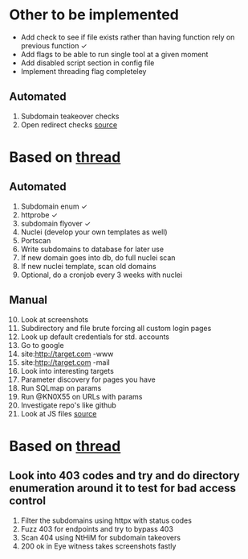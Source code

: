 # Other to be implemented
* Add check to see if file exists rather than having function rely on previous function ✓
* Add flags to be able to run single tool at a given moment 
* Add disabled script section in config file
* Implement threading flag completeley

## Automated
1. Subdomain teakeover checks
2. Open redirect checks [source](https://thexssrat.medium.com/open-redirects-easy-to-detect-hard-to-fix-8eb535611cd4)

# Based on [thread](https://twitter.com/theXSSrat/status/1479535804074573826)

## Automated
1. Subdomain enum ✓
2. httprobe ✓
3. subdomain flyover ✓
4. Nuclei (develop your own templates as well)
5. Portscan
6. Write subdomains to database for later use
7. If new domain goes into db, do full nuclei scan
8. If new nuclei template, scan old domains
9. Optional, do a cronjob every 3 weeks with nuclei

## Manual
10. Look at screenshots
10. Subdirectory and file brute forcing all custom login pages
10. Look up default credentials for std. accounts
11. Go to google
11. site:http://target.com -www
11. site:http://target.com -mail
12. Look into interesting targets
13. Parameter discovery for pages you have
14. Run SQLmap on params
15. Run @KN0X55 on URLs with params
16. Investigate repo's like github
17. Look at JS files [source](https://blog.appsecco.com/static-analysis-of-client-side-javascript-for-pen-testers-and-bug-bounty-hunters-f1cb1a5d5288)

# Based on [thread](https://twitter.com/IamRenganathan/status/1477581848951738371)

## Look into 403 codes and try and do directory enumeration around it to test for bad access control
1. Filter the subdomains using httpx with status codes 
2. Fuzz 403 for endpoints and try to bypass 403
3. Scan 404 using NtHiM for subdomain takeovers 
4. 200 ok in Eye witness takes screenshots fastly
